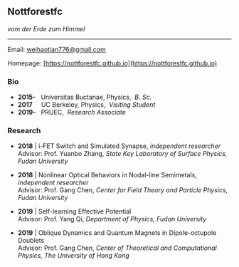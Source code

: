 ## Nottforestfc

_vom der Erde zum Himmel_

---

Email: [weihaotian776@gmail.com](weihaotian776@gmail.com)

Homepage: [https://nottforestfc.github.io](https://nottforestfc.github.io)

### Bio

- **2015-**    &nbsp; Universitas Buctanae, Physics,&nbsp; _B. Sc._
- **2017**     &nbsp; &nbsp; UC Berkeley, Physics,&nbsp; _Visiting Student_
- **2019-**    &nbsp; PRUEC,&nbsp; _Research Associate_

### Research

- **2018**    | i-FET Switch and Simulated Synapse, _independent researcher_ </br>
    Advisor: Prof. Yuanbo Zhang,
    _State Key Laboratory of Surface Physics, Fudan University_

- **2018**     | Nonlinear Optical Behaviors in Nodal-line Semimetals, _independent researcher_</br>
    Advisor: Prof. Gang Chen,
    _Center for Field Theory and Particle Physics, Fudan University_

- **2019**     | Self-learning Effective Potential</br>
    Advisor: Prof. Yang Qi,
    _Department of Physics, Fudan University_

- **2019**     | Oblique Dynamics and Quantum Magnets in Dipole-octupole Doublets</br>
    Advisor: Prof. Gang Chen,
    _Center of Theoretical and Computational Physics, The University of Hong Kong_

